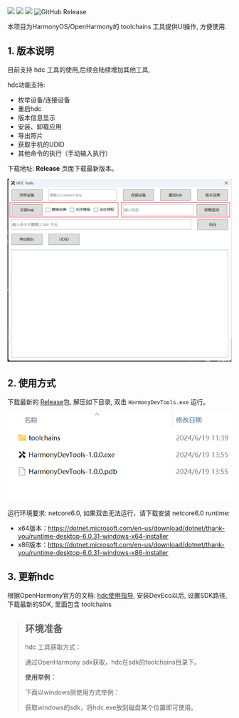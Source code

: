 
![](https://img.shields.io/badge/状态-稳定-red.svg)
![](https://img.shields.io/badge/启动时间-2024/06/20-green.svg)
![](https://img.shields.io/badge/优先级-NORMAL-blue.svg)
![GitHub Release](https://img.shields.io/github/v/release/dev-wiki/HarmonyDevTools?color=yellow&label=版本)

本项目为HarmonyOS/OpenHarmony的 toolchains 工具提供UI操作, 方便使用.

## 1. 版本说明

目前支持 hdc 工具的使用,后续会陆续增加其他工具,

hdc功能支持:
- 枚举设备/连接设备
- 重启hdc
- 版本信息显示
- 安装、卸载应用
- 导出照片
- 获取手机的UDID
- 其他命令的执行（手动输入执行）

下载地址: **Release** 页面下载最新版本。

![主界面](image/主界面.png)

## 2. 使用方式

下载最新的 [Release](../../releases)包, 解压如下目录, 双击 `HarmonyDevTools.exe` 运行。

![解压](image/解压后文件.png)


运行环境要求: netcore6.0, 如果双击无法运行，请下载安装 netcore6.0 runtime: 
- x64版本：https://dotnet.microsoft.com/en-us/download/dotnet/thank-you/runtime-desktop-6.0.31-windows-x64-installer
- x86版本：https://dotnet.microsoft.com/en-us/download/dotnet/thank-you/runtime-desktop-6.0.31-windows-x86-installer

## 3. 更新hdc

根据OpenHarmony官方的文档: [hdc使用指导](https://docs.openharmony.cn/pages/v4.1/zh-cn/device-dev/subsystems/subsys-toolchain-hdc-guide.md),
安装DevEco以后, 设置SDK路径, 下载最新的SDK, 里面包含 toolchains

> ## 环境准备
> hdc 工具获取方式：
>
> 通过OpenHarmony sdk获取，hdc在sdk的toolchains目录下。
>
> **使用举例：**
>
> 下面以windows侧使用方式举例：
>
> 获取windows的sdk，将hdc.exe放到磁盘某个位置即可使用。

